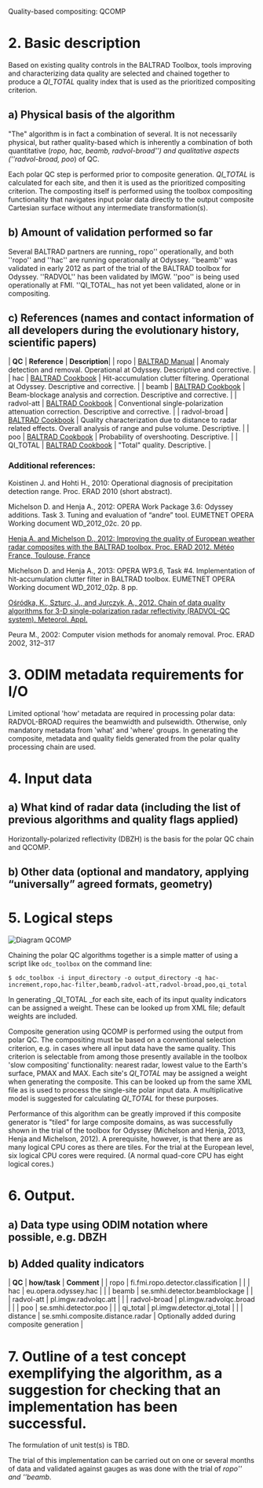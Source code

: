 Quality-based compositing: QCOMP

# 2. Basic description
Based on existing quality controls in the BALTRAD Toolbox, tools improving and characterizing data quality are selected and chained together to produce a _QI_TOTAL_ quality index that is used as the prioritized compositing criterion.

## a) Physical basis of the algorithm
"The" algorithm is in fact a combination of several. It is not necessarily physical, but rather quality-based which is inherently a combination of both quantitative (_ropo, hac, beamb, radvol-broad'') and qualitative aspects (''radvol-broad, poo_) of QC.

Each polar QC step is performed prior to composite generation. _QI_TOTAL_ is calculated for each site, and then it is used as the prioritized compositing criterion. The composting itself is performed using the toolbox compositing functionality that navigates input polar data directly to the output composite Cartesian surface without any intermediate transformation(s).

## b) Amount of validation performed so far
Several BALTRAD partners are running_ ropo'' operationally, and both ''ropo'' and ''hac'' are running operationally at Odyssey. ''beamb'' was validated in early 2012 as part of the trial of the BALTRAD toolbox for Odyssey. ''RADVOL'' has been validated by IMGW. ''poo'' is being used operationally at FMI. ''QI_TOTAL_ has not yet been validated, alone or in compositing.

## c) References (names and contact information of all developers during the evolutionary history, scientific papers)

| **QC** | **Reference** | **Description**|
| ropo | [BALTRAD Manual](http://git.baltrad.eu/manual/bropo/index.html) | Anomaly detection and removal. Operational at Odyssey. Descriptive and corrective. |
| hac | [BALTRAD Cookbook](cookbook_HAC) | Hit-accumulation clutter filtering. Operational at Odyssey. Descriptive and corrective. |
| beamb | [BALTRAD Cookbook](cookbook_BEAMB) | Beam-blockage analysis and correction. Descriptive and corrective. |
| radvol-att | [BALTRAD Cookbook](cookbook_RADVOL_ATT) | Conventional single-polarization attenuation correction. Descriptive and corrective. |
| radvol-broad | [BALTRAD Cookbook](cookbook_RADVOL_BROAD) | Quality characterization due to distance to radar related effects. Overall analysis of range and pulse volume. Descriptive. |
| poo | [BALTRAD Cookbook](cookbook_BEAM_OVERSHOOT) | Probability of overshooting. Descriptive. |
| QI_TOTAL | [BALTRAD Cookbook](cookbook_QIT) | "Total" quality. Descriptive. |

### Additional references:
Koistinen J. and Hohti H., 2010: Operational diagnosis of precipitation detection range. Proc. ERAD 2010 (short abstract).

Michelson D. and Henja A., 2012: OPERA Work Package 3.6: Odyssey additions. Task 3. Tuning and evaluation of “andre” tool. EUMETNET OPERA Working document WD_2012_02c. 20 pp.

[Henja A. and Michelson D., 2012: Improving the quality of European weather radar composites with the BALTRAD toolbox. Proc. ERAD 2012. Météo France, Toulouse, France](http://www.meteo.fr/cic/meetings/2012/ERAD/extended_abs/DQ_127_ext_abs.pdf)

Michelson D. and Henja A., 2013: OPERA WP3.6, Task #4. Implementation of hit-accumulation clutter filter in BALTRAD toolbox. EUMETNET OPERA Working document WD_2012_02p. 8 pp.

[Ośródka, K., Szturc, J., and Jurczyk, A., 2012. Chain of data quality algorithms for 3-D single-polarization radar reflectivity (RADVOL-QC system). Meteorol. Appl.](http://onlinelibrary.wiley.com/store/10.1002/met.1323/asset/1323_ftp.pdf?v=1&t=hs1w7r1c&s=8bf667d43bc83f23f74850d2c4f45a18a151e418)

Peura M., 2002: Computer vision methods for anomaly removal. Proc. ERAD 2002, 312–317

# 3. ODIM metadata requirements for I/O
Limited optional 'how' metadata are required in processing polar data: RADVOL-BROAD requires the beamwidth and pulsewidth. Otherwise, only mandatory metadata from 'what' and 'where' groups. In generating the composite, metadata and quality fields generated from the polar quality processing chain are used.

# 4. Input data
## a) What kind of radar data (including the list of previous algorithms and quality flags applied)
Horizontally-polarized reflectivity (DBZH) is the basis for the polar QC chain and QCOMP.

## b) Other data (optional and mandatory, applying “universally” agreed formats, geometry)
# 5. Logical steps

![Diagram QCOMP](/images/Fig_1_QCOMP.png)

<!--
	
	#!graphviz
	digraph QCOMP {
	rankdir=TB
	"ropo"[shape=circle,fixedsize=true,width=1.3]
	"hac"[shape=circle,width=1.3]
	"beamb"[shape=circle,width=1.3]
	"radvol-att"[shape=circle,width=1.3]
	"radvol-broad"[shape=circle,fixedsize=true,width=1.3]
	"poo"[shape=circle,width=1.3]
	"QI_TOTAL"[shape=circle]
	"QCOMP"[shape=box]
	"ropo"->"QI_TOTAL"[label="w1"]
	"hac"->"QI_TOTAL"[label="w2"]
	"beamb"->"QI_TOTAL"[label="w3"]
	"radvol-att"->"QI_TOTAL"[label="w4"]
	"radvol-broad"->"QI_TOTAL"[label="w5"]
	"poo"->"QI_TOTAL"[label="w6"]
	"QI_TOTAL"->"QCOMP"[label="w_site"]
	}
-->
	
Chaining the polar QC algorithms together is a simple matter of using a script like `odc_toolbox` on the command line:

`$ odc_toolbox -i input_directory -o output_directory -q hac-increment,ropo,hac-filter,beamb,radvol-att,radvol-broad,poo,qi_total`

In generating _QI_TOTAL _for each site, each of its input quality indicators can be assigned a weight. These can be looked up from XML file; default weights are included.

Composite generation using QCOMP is performed using the output from polar QC. The compositing must be based on a conventional selection criterion, e.g. in cases where all input data have the same quality. This criterion is selectable from among those presently available in the toolbox 'slow compositing' functionality: nearest radar, lowest value to the Earth's surface, PMAX and MAX. Each site's _QI_TOTAL_ may be assigned a weight when generating the composite. This can be looked up from the same XML file as is used to process the single-site polar input data. A multiplicative model is suggested for calculating _QI_TOTAL_ for these purposes.

Performance of this algorithm can be greatly improved if this composite generator is "tiled" for large composite domains, as was successfully shown in the trial of the toolbox for Odyssey (Michelson and Henja, 2013, Henja and Michelson, 2012). A prerequisite, however, is that there are as many logical CPU cores as there are tiles. For the trial at the European level, six logical CPU cores were required. (A normal quad-core CPU has eight logical cores.)

# 6. Output.
## a) Data type using ODIM notation where possible, e.g. DBZH
## b) Added quality indicators

| **QC** | **how/task** | **Comment** |
| ropo | fi.fmi.ropo.detector.classification | |
| hac | eu.opera.odyssey.hac | |
| beamb | se.smhi.detector.beamblockage | |
| radvol-att | pl.imgw.radvolqc.att | |
| radvol-broad | pl.imgw.radvolqc.broad | |
| poo | se.smhi.detector.poo | |
| qi_total | pl.imgw.detector.qi_total | |
| distance | se.smhi.composite.distance.radar | Optionally added during composite generation |

# 7. Outline of a test concept exemplifying the algorithm, as a suggestion for checking that an implementation has been successful.
The formulation of unit test(s) is TBD.

The trial of this implementation can be carried out on one or several months of data and validated against gauges as was done with the trial of _ropo'' and ''beamb_.
